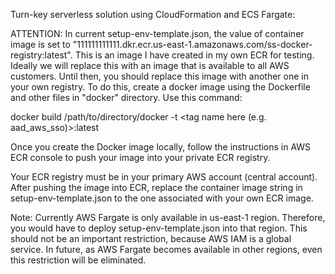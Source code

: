 Turn-key serverless solution using CloudFormation and ECS Fargate:


ATTENTION: In current setup-env-template.json, the value of container image is set to "111111111111.dkr.ecr.us-east-1.amazonaws.com/ss-docker-registry:latest". This is an image I have created in my own ECR for testing. Ideally we will replace this with an image that is available to all AWS customers. Until then, you should replace this image with another one in your own registry. To do this, create a docker image using the Dockerfile and other files in "docker" directory. Use this command:

docker build /path/to/directory/docker -t <tag name here (e.g. aad_aws_sso)>:latest

Once you create the Docker image locally, follow the instructions in AWS ECR console to push your image into your private ECR registry.

Your ECR registry must be in your primary AWS account (central account). After pushing the image into ECR, replace the container image string in setup-env-template.json to the one associated with your own ECR image.

Note: Currently AWS Fargate is only available in us-east-1 region. Therefore, you would have to deploy setup-env-template.json into that region. This should not be an important restriction, because AWS IAM is a global service. In future, as AWS Fargate becomes available in other regions, even this restriction will be eliminated.